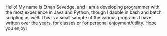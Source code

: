Hello! My name is Ethan Sevedge, and I am a developing programmer with the most experience in Java and Python, though I dabble in bash and batch scripting as well. This is a small sample of the various programs I have written over the years, for classes or for personal enjoyment/utility. Hope you enjoy!
